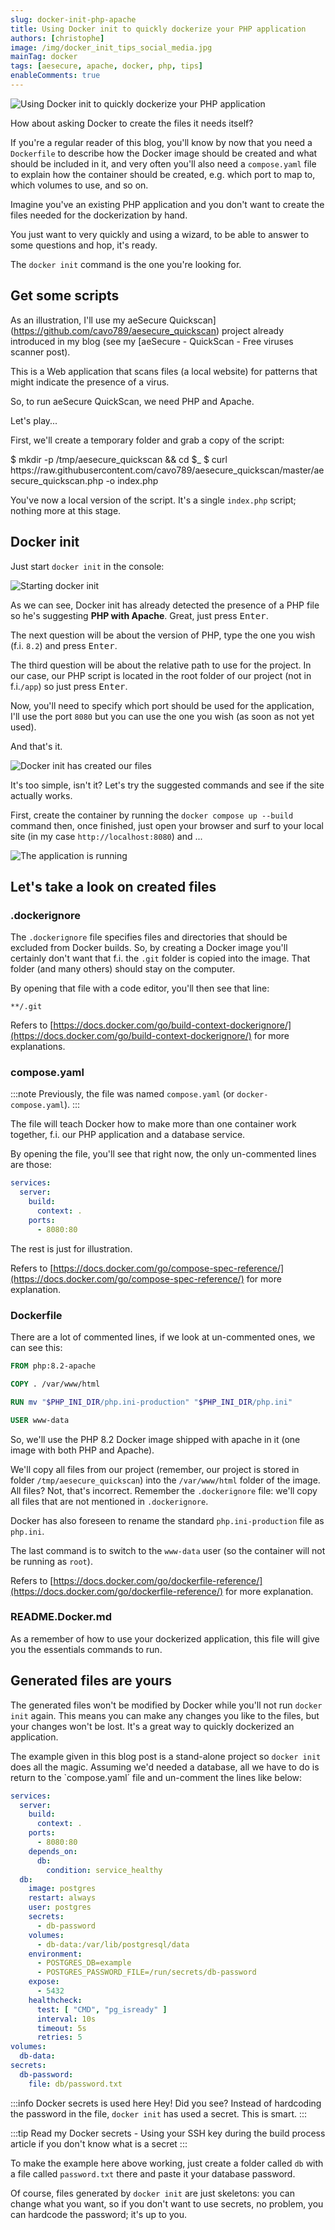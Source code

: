 ```yaml
---
slug: docker-init-php-apache
title: Using Docker init to quickly dockerize your PHP application
authors: [christophe]
image: /img/docker_init_tips_social_media.jpg
mainTag: docker
tags: [aesecure, apache, docker, php, tips]
enableComments: true
---
```

<!-- cspell:ignore dbmdl -->
![Using Docker init to quickly dockerize your PHP application](/img/docker_init_tips_header.jpg)

How about asking Docker to create the files it needs itself?

If you're a regular reader of this blog, you'll know by now that you need a `Dockerfile` to describe how the Docker image should be created and what should be included in it, and very often you'll also need a `compose.yaml` file to explain how the container should be created, e.g. which port to map to, which volumes to use, and so on.

Imagine you've an existing PHP application and you don't want to create the files needed for the dockerization by hand.

You just want to very quickly and using a wizard, to be able to answer to some questions and hop, it's ready.

The `docker init` command is the one you're looking for.

<!-- truncate -->

## Get some scripts

As an illustration, I'll use my <Link to="/blog/aesecure-quickscan">aeSecure Quickscan](https://github.com/cavo789/aesecure_quickscan) project already introduced in my blog (see my [aeSecure - QuickScan - Free viruses scanner</Link> post).

This is a Web application that scans files (a local website) for patterns that might indicate the presence of a virus.

So, to run aeSecure QuickScan, we need PHP and Apache.

Let's play...

First, we'll create a temporary folder and grab a copy of the script:

<Terminal>
$ mkdir -p /tmp/aesecure_quickscan && cd $_
$ curl https://raw.githubusercontent.com/cavo789/aesecure_quickscan/master/aesecure_quickscan.php -o index.php
</Terminal>

You've now a local version of the script. It's a single `index.php` script; nothing more at this stage.

## Docker init

Just start `docker init` in the console:

![Starting docker init](./images/docker_init.png)

As we can see, Docker init has already detected the presence of a PHP file so he's suggesting **PHP with Apache**. Great, just press <kbd>Enter</kbd>.

The next question will be about the version of PHP, type the one you wish (f.i. `8.2`) and press <kbd>Enter</kbd>.

The third question will be about the relative path to use for the project. In our case, our PHP script is located in the root folder of our project (not in f.i.`/app`) so just press <kbd>Enter</kbd>.

Now, you'll need to specify which port should be used for the application, I'll use the port `8080` but you can use the one you wish (as soon as not yet used).

And that's it.

![Docker init has created our files](./images/docker_init_done.png)

It's too simple, isn't it? Let's try the suggested commands and see if the site actually works.

First, create the container by running the `docker compose up --build` command then, once finished, just open your browser and surf to your local site (in my case `http://localhost:8080`) and ...

![The application is running](./images/localhost.png)

## Let's take a look on created files

### .dockerignore

The `.dockerignore` file specifies files and directories that should be excluded from Docker builds. So, by creating a Docker image you'll certainly don't want that f.i. the `.git` folder is copied into the image. That folder (and many others) should stay on the computer.

By opening that file with a code editor, you'll then see that line:

<Snippet filename=".dockerignore">

```text
**/.git
```

</Snippet>

Refers to [https://docs.docker.com/go/build-context-dockerignore/](https://docs.docker.com/go/build-context-dockerignore/) for more explanations.

### compose.yaml

:::note
Previously, the file was named `compose.yaml` (or `docker-compose.yaml`).
:::

The file will teach Docker how to make more than one container work together, f.i. our PHP application and a database service.

By opening the file, you'll see that right now, the only un-commented lines are those:

<Snippet filename="compose.yaml">

```yaml
services:
  server:
    build:
      context: .
    ports:
      - 8080:80
```

</Snippet>

The rest is just for illustration.

Refers to [https://docs.docker.com/go/compose-spec-reference/](https://docs.docker.com/go/compose-spec-reference/) for more explanation.

### Dockerfile

There are a lot of commented lines, if we look at un-commented ones, we can see this:

<Snippet filename="Dockerfile">

```Dockerfile
FROM php:8.2-apache

COPY . /var/www/html

RUN mv "$PHP_INI_DIR/php.ini-production" "$PHP_INI_DIR/php.ini"

USER www-data
```

</Snippet>

So, we'll use the PHP 8.2 Docker image shipped with apache in it (one image with both PHP and Apache).

We'll copy all files from our project (remember, our project is stored in folder `/tmp/aesecure_quickscan`) into the `/var/www/html` folder of the image. All files? Not, that's incorrect. Remember the `.dockerignore` file: we'll copy all files that are not mentioned in `.dockerignore`.

Docker has also foreseen to rename the standard `php.ini-production` file as `php.ini`.

The last command is to switch to the `www-data` user (so the container will not be running as `root`).

Refers to [https://docs.docker.com/go/dockerfile-reference/](https://docs.docker.com/go/dockerfile-reference/) for more explanation.

### README.Docker.md

As a remember of how to use your dockerized application, this file will give you the essentials commands to run.

## Generated files are yours

The generated files won't be modified by Docker while you'll not run `docker init` again. This means you can make any changes you like to the files, but your changes won't be lost. It's a great way to quickly dockerized an application.

The example given in this blog post is a stand-alone project so `docker init` does all the magic. Assuming we'd needed a database, all we have to do is return to the `compose.yaml´ file and un-comment the lines like below:

<Snippet filename="compose.yaml">

```yaml
services:
  server:
    build:
      context: .
    ports:
      - 8080:80
    depends_on:
      db:
        condition: service_healthy
  db:
    image: postgres
    restart: always
    user: postgres
    secrets:
      - db-password
    volumes:
      - db-data:/var/lib/postgresql/data
    environment:
      - POSTGRES_DB=example
      - POSTGRES_PASSWORD_FILE=/run/secrets/db-password
    expose:
      - 5432
    healthcheck:
      test: [ "CMD", "pg_isready" ]
      interval: 10s
      timeout: 5s
      retries: 5
volumes:
  db-data:
secrets:
  db-password:
    file: db/password.txt
```

</Snippet>

:::info Docker secrets is used here
Hey! Did you see? Instead of hardcoding the password in the file, `docker init` has used a secret. This is smart.
:::

:::tip Read my <Link to="/blog/docker-use-ssh-during-build">Docker secrets - Using your SSH key during the build process</Link> article if you don't know what is a secret
:::

To make the example here above working, just create a folder called `db` with a file called `password.txt` there and paste it your database password.

Of course, files generated by `docker init` are just skeletons: you can change what you want, so if you don't want to use secrets, no problem, you can hardcode the password; it's up to you.

